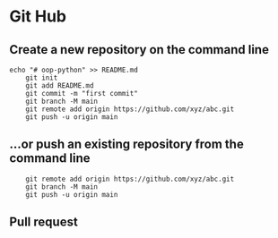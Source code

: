 
# Git Hub

## Create a new repository on the command line
    echo "# oop-python" >> README.md
        git init
        git add README.md
        git commit -m "first commit"
        git branch -M main
        git remote add origin https://github.com/xyz/abc.git
        git push -u origin main

## …or push an existing repository from the command line
        git remote add origin https://github.com/xyz/abc.git
        git branch -M main
        git push -u origin main

## Pull request
